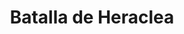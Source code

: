 ﻿---
title: "Batalla de Heraclea"
permalink: periodes_178.html
layout: periode
dataInici: -280
sidebar: periodes
pares:
  - 157:
    title: "Guerras Pírricas"
    dataInici: "(-280)"
    dataFi: "(-275)"

fills:
jocsPrincipals:
jocsEscenaris:
jocsEpoca:
  - title: "SPQR"
    bggId: 21551
    escenari: "Heraclea"

  - title: "Ancient Battles Deluxe Expansion Kit 1: Elephants at War"
    bggId: 37563
    escenari: "Heraclea"

jocsEpocaEscenaris:
---

